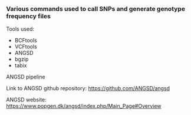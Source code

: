 ### Various commands used to call SNPs and generate genotype frequency files

Tools used:
- BCFtools
- VCFtools
- ANGSD
- bgzip
- tabix




ANGSD pipeline

Link to ANGSD github repository: https://github.com/ANGSD/angsd

ANGSD website: https://www.popgen.dk/angsd/index.php/Main_Page#Overview
